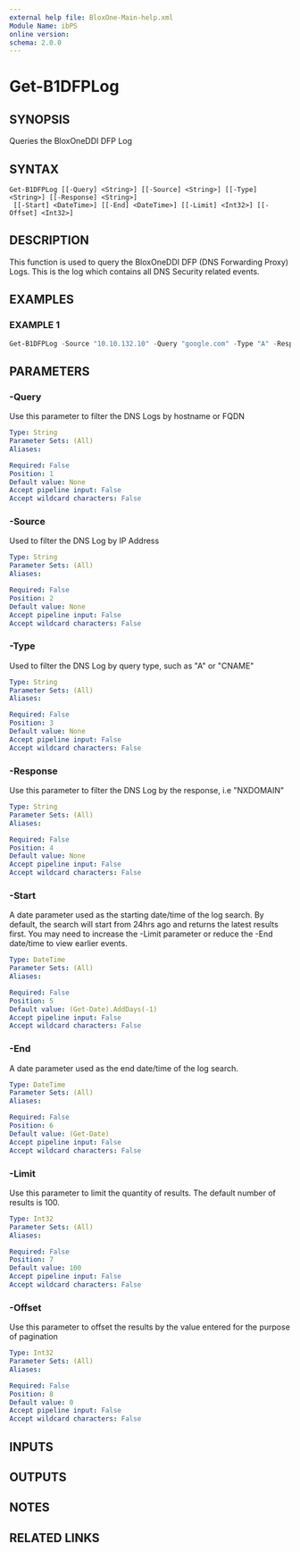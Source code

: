 ```yaml
---
external help file: BloxOne-Main-help.xml
Module Name: ibPS
online version:
schema: 2.0.0
---
```


# Get-B1DFPLog

## SYNOPSIS
Queries the BloxOneDDI DFP Log

## SYNTAX

```
Get-B1DFPLog [[-Query] <String>] [[-Source] <String>] [[-Type] <String>] [[-Response] <String>]
 [[-Start] <DateTime>] [[-End] <DateTime>] [[-Limit] <Int32>] [[-Offset] <Int32>]
```

## DESCRIPTION
This function is used to query the BloxOneDDI DFP (DNS Forwarding Proxy) Logs.
This is the log which contains all DNS Security related events.

## EXAMPLES

### EXAMPLE 1
```powershell
Get-B1DFPLog -Source "10.10.132.10" -Query "google.com" -Type "A" -Response "216.58.201.110" -Start (Get-Date).AddHours(-6) -End (Get-Date) -Limit 1000 -Offset 0
```

## PARAMETERS

### -Query
Use this parameter to filter the DNS Logs by hostname or FQDN

```yaml
Type: String
Parameter Sets: (All)
Aliases:

Required: False
Position: 1
Default value: None
Accept pipeline input: False
Accept wildcard characters: False
```

### -Source
Used to filter the DNS Log by IP Address

```yaml
Type: String
Parameter Sets: (All)
Aliases:

Required: False
Position: 2
Default value: None
Accept pipeline input: False
Accept wildcard characters: False
```

### -Type
Used to filter the DNS Log by query type, such as "A" or "CNAME"

```yaml
Type: String
Parameter Sets: (All)
Aliases:

Required: False
Position: 3
Default value: None
Accept pipeline input: False
Accept wildcard characters: False
```

### -Response
Use this parameter to filter the DNS Log by the response, i.e "NXDOMAIN"

```yaml
Type: String
Parameter Sets: (All)
Aliases:

Required: False
Position: 4
Default value: None
Accept pipeline input: False
Accept wildcard characters: False
```

### -Start
A date parameter used as the starting date/time of the log search.
By default, the search will start from 24hrs ago and returns the latest results first.
You may need to increase the -Limit parameter or reduce the -End date/time to view earlier events.

```yaml
Type: DateTime
Parameter Sets: (All)
Aliases:

Required: False
Position: 5
Default value: (Get-Date).AddDays(-1)
Accept pipeline input: False
Accept wildcard characters: False
```

### -End
A date parameter used as the end date/time of the log search.

```yaml
Type: DateTime
Parameter Sets: (All)
Aliases:

Required: False
Position: 6
Default value: (Get-Date)
Accept pipeline input: False
Accept wildcard characters: False
```

### -Limit
Use this parameter to limit the quantity of results.
The default number of results is 100.

```yaml
Type: Int32
Parameter Sets: (All)
Aliases:

Required: False
Position: 7
Default value: 100
Accept pipeline input: False
Accept wildcard characters: False
```

### -Offset
Use this parameter to offset the results by the value entered for the purpose of pagination

```yaml
Type: Int32
Parameter Sets: (All)
Aliases:

Required: False
Position: 8
Default value: 0
Accept pipeline input: False
Accept wildcard characters: False
```

## INPUTS

## OUTPUTS

## NOTES

## RELATED LINKS
